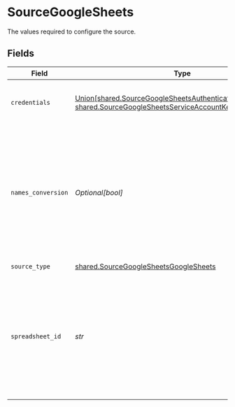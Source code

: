 # SourceGoogleSheets

The values required to configure the source.


## Fields

| Field                                                                                                                                                                           | Type                                                                                                                                                                            | Required                                                                                                                                                                        | Description                                                                                                                                                                     | Example                                                                                                                                                                         |
| ------------------------------------------------------------------------------------------------------------------------------------------------------------------------------- | ------------------------------------------------------------------------------------------------------------------------------------------------------------------------------- | ------------------------------------------------------------------------------------------------------------------------------------------------------------------------------- | ------------------------------------------------------------------------------------------------------------------------------------------------------------------------------- | ------------------------------------------------------------------------------------------------------------------------------------------------------------------------------- |
| `credentials`                                                                                                                                                                   | [Union[shared.SourceGoogleSheetsAuthenticateViaGoogleOAuth, shared.SourceGoogleSheetsServiceAccountKeyAuthentication]](../../models/shared/sourcegooglesheetsauthentication.md) | :heavy_check_mark:                                                                                                                                                              | Credentials for connecting to the Google Sheets API                                                                                                                             |                                                                                                                                                                                 |
| `names_conversion`                                                                                                                                                              | *Optional[bool]*                                                                                                                                                                | :heavy_minus_sign:                                                                                                                                                              | Enables the conversion of column names to a standardized, SQL-compliant format. For example, 'My Name' -> 'my_name'. Enable this option if your destination is SQL-based.       |                                                                                                                                                                                 |
| `source_type`                                                                                                                                                                   | [shared.SourceGoogleSheetsGoogleSheets](../../models/shared/sourcegooglesheetsgooglesheets.md)                                                                                  | :heavy_check_mark:                                                                                                                                                              | N/A                                                                                                                                                                             |                                                                                                                                                                                 |
| `spreadsheet_id`                                                                                                                                                                | *str*                                                                                                                                                                           | :heavy_check_mark:                                                                                                                                                              | Enter the link to the Google spreadsheet you want to sync. To copy the link, click the 'Share' button in the top-right corner of the spreadsheet, then click 'Copy link'.       | https://docs.google.com/spreadsheets/d/1hLd9Qqti3UyLXZB2aFfUWDT7BG-arw2xy4HR3D-dwUb/edit                                                                                        |